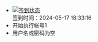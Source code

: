 - [![签到状态](https://github.com/womade/Cloud189-Actions/actions/workflows/main.yml/badge.svg?branch=main)](https://github.com/womade/Cloud189-Actions/actions/workflows/main.yml) <br> 签到时间：2024-05-17 18:33:16
- 开始执行帐号1
- 用户名或密码为空
